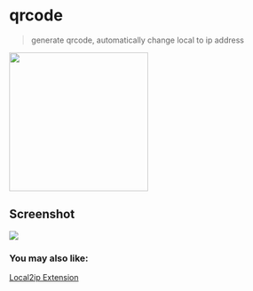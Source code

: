 # qrcode  
> generate qrcode, automatically change local to ip address

[<img width="250px" src="http://ww3.sinaimg.cn/large/5fd37818jw1eq7bx4bc4ej20c0038mx9.jpg">](https://chrome.google.com/webstore/detail/qrcodej/pkjjejflhpgacepmhengilamiifkjpko/related?utm_source=chrome-ntp-icon) 

## Screenshot  

![](https://github.com/brucejcw/qrcode/blob/master/material/screenshot.png)

### You may also like:  
[Local2ip Extension](https://github.com/brucejcw/local2ip)
